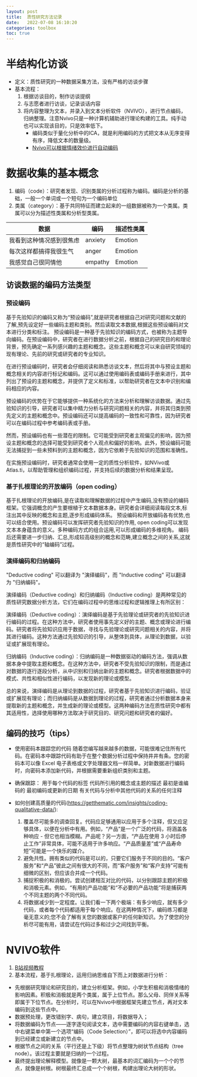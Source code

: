```yaml
---
layout: post
title:  质性研究方法记录
date:   2022-07-08 16:10:20
categories: toolbox
toc: true
---
```



# 半结构化访谈

* 定义：质性研究的一种数据采集方法，没有严格的访谈步骤
* 基本流程：
    1. 根据访谈目的，制作访谈提纲
    2. 与志愿者进行访谈，记录谈话内容
    3. 将内容整理为文本，并录入到文本分析软件（NVIVO），进行节点编码，归纳整理。注意Nvivo只是一种计算机辅助进行理论构建的工具。纯手动也可以实现该目的，只是效率低下。
        * 编码类似于量化分析中的ICA，就是利用编码的方式把文本从无序变得有序，降低文本的数量级。
        * [Nvivo可以根据情绪效价进行自动编码](https://www.evget.com/article/2020/11/26/39369.html)


# 数据收集的基本概念

1. 编码（code）：研究者发现、识别类属的分析过程称为编码。编码是分析的基础，一般一个单词或一个短句为一个编码单位
2. 类属（category）：基于共同特征而建立起来的一组数据被称为一个类属。类属可以分为描述性类属和分析型类属。

| 数据                     | 编码    | 描述性类属 |
| ------------------------ | ------- | ---------- |
| 我看到这种情况感到很焦虑 | anxiety | Emotion    |
| 每次这样都搞得我很生气   | anger   | Emotion    |
| 我感觉自己很同情他      |  empathy |    Emotion  |


## 访谈数据的编码方法类型

### 预设编码

基于先验知识的编码又称为“预设编码”,就是研究者根据自己对研究问题和文献的了解,预先设定好一些编码主题和类别。然后读取文本数据,根据这些预设编码对文本进行分类和标注。
预设编码是一种基于先验知识的编码方式，也被称为主题导向编码。在预设编码中，研究者在进行数据分析之前，根据自己的研究目的和理论背景，预先确定一系列感兴趣的主题和概念。这些主题和概念可以来自研究领域的现有理论、先前的研究或研究者的专业知识。

在进行预设编码时，研究者会仔细阅读和熟悉访谈文本，然后将其中与预设主题和概念相关的内容进行标记和编码。这可以通过使用编码表或编码手册来进行，其中列出了预设的主题和概念，并提供了定义和标准，以帮助研究者在文本中识别和编码相应的内容。

预设编码的优势在于它能够提供一种系统化的方法来分析和理解访谈数据。通过先验知识的引导，研究者可以集中精力分析与研究问题相关的内容，并将其归类到预先定义的主题和概念中。预设编码还可以提高编码的一致性和可靠性，因为研究者可以在编码过程中参考编码表或手册。

然而，预设编码也有一些潜在的限制。它可能受到研究者主观偏见的影响，因为预设主题和概念的选择可能受到研究者个人观点和偏好的影响。此外，预设编码可能无法捕捉到一些未预料到的主题和概念，因为它依赖于先验知识的范围和准确性。

在实施预设编码时，研究者通常会使用一定的质性分析软件，如NVivo或Atlas.ti，以帮助管理和组织编码过程，并支持后续的数据分析和结果呈现。

### 基于扎根理论的开放编码（open coding）

基于扎根理论的开放编码,是在读取和理解数据的过程中产生编码,没有预设的编码框架。它强调概念的产生要根植于文本数据本身。研究者会详细阅读每段文本,标注出其中反映的概念和主题,逐步形成编码体系。
预设编码和开放编码各有优势,也可以结合使用。预设编码可以发挥研究者先验知识的作用, open coding可以发现文本本身蕴含的意义。多种编码方式的组合运用,可以形成编码的多维视角。
编码后还需要进一步归纳、汇总,形成较高级别的概念和范畴,建立概念之间的关系,这就是质性研究中的“轴编码”过程。


### 演绎编码和归纳编码

"Deductive coding" 可以翻译为 "演绎编码"，而 "Inductive coding" 可以翻译为 "归纳编码"。

演绎编码（Deductive coding）和归纳编码（Inductive coding）是两种常见的质性研究数据分析方法，它们在编码过程中的思维过程和逻辑推理上有所区别：

演绎编码（Deductive coding）：演绎编码是基于先验理论或研究者的先验知识进行编码的过程。在这种方法中，研究者使用事先定义好的主题、概念或理论进行编码。研究者将先验知识应用于数据，寻找与先验理论或研究问题相关的内容，并将其进行编码。这种方法通过先验知识的引导，从整体到具体，从理论到数据，以验证或扩展现有理论。

归纳编码（Inductive coding）：归纳编码是一种数据驱动的编码方法，强调从数据本身中提取主题和概念。在这种方法中，研究者不受先验知识的限制，而是通过对数据的逐行逐段分析，从中识别和归纳出新的主题和概念。研究者根据数据中的模式、共性和相似性进行编码，以发现新的理论或模型。

总的来说，演绎编码是从理论到数据的过程，研究者基于先验知识进行编码，验证或扩展现有理论；而归纳编码是从数据到理论的过程，研究者通过分析数据本身来提取新的主题和概念，并生成新的理论或模型。这两种编码方法在质性研究中都有其适用性，选择使用哪种方法取决于研究目的、研究问题和研究者的偏好。

## 编码的技巧（tips）

* 使用密码本跟踪您的代码
随着您编写越来越多的数据，可能很难记住所有代码。在密码本中跟踪代码有助于在整个数据分析过程中保持井井有条。您的密码本可以像 Excel 电子表格或文字处理器文档一样简单。对新数据进行编码时，向密码本添加新代码，并根据需要重新组织类别和主题。

* 确保跟踪：
    用于每个代码的标签
    代码所引用的概念或主题的描述
    最初是谁编码的
    最初编码或更新的日期
    有关代码与分析中其他代码的关系的任何注释
* 如何创建高质量的代码(https://getthematic.com/insights/coding-qualitative-data/):
    1. 覆盖尽可能多的调查回复。代码应足够通用以应用于多个注释，但又应足够具体，以便在分析中有用。例如，“产品”是一个广泛的代码，将涵盖各种响应 - 但它也相当模糊。产品呢？另一方面，“产品在使用 3 小时后停止工作”非常具体，可能不适用于许多响应。“产品质量差”或“产品寿命短”可能是一个快乐的媒介。
    2. 避免共性。拥有类似的代码是可以的，只要它们服务于不同的目的。“客户服务”和“产品”彼此之间有很大的不同，而“客户服务”和“客户支持”可能有细微的区别，但应该合并成一个代码。
    3. 捕捉积极的和消极的。尝试创建相互对比的代码，以分别跟踪主题的积极和消极元素。例如，“有用的产品功能”和“不必要的产品功能”将是捕获两个不同主题的两个不同代码。
    4. 将数据减少到一定程度。让我们看一下两个极端：有多少响应，就有多少代码，或者每个代码都适用于每个响应。在这两种情况下，编码练习都是毫无意义的;您不会了解有关您的数据或客户的任何新知识。为了使您的分析尽可能有用，请尝试在代码过多和过少之间找到平衡。

# NVIVO软件

1. [B站视频教程](https://www.bilibili.com/video/BV1SU4y1j7sM?spm_id_from=333.337.search-card.all.click&vd_source=b5af8dc02882dc64e5be3655bb2f4cdc)
2. 基本流程，基于扎根理论，运用归纳思维自下而上对数据进行分析：
  * 先根据研究理论和研究目的，建立分析框架。例如，小学生积极和消极情绪的影响因素。积极和消极就是两个类属，属于上位节点。那么父母、同伴关系等即属于下位节点。在分析时，可以在Nvivo中根据框架先建立节点，再对文本编码到这些节点中。
  * 数据预处理，更改错别字、病句，建立项目，将数据导入；
  * 将数据编码为节点——逐字逐句阅读文本，选中需要编码的内容右键单击，选中右键菜单中第一个选项“编码（Code Selection）”，即可以将选中内容编码到已经建立或新建立的节点中。
  * 根据节点之间的关系（平行还是上下级）将节点整理为树状节点结构（tree node）。该过程主要就是归纳的一个过程。
  * 最终提出理论解释模型。就像是一颗大树，最基本的词汇编码为一个个的节点，就像是树根。树根最终汇总成一个个树根，构建出理论大树的形状。
